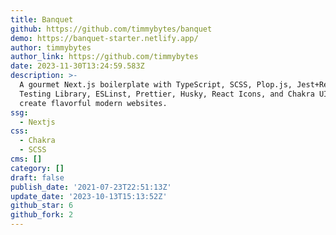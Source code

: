 ```yaml
---
title: Banquet
github: https://github.com/timmybytes/banquet
demo: https://banquet-starter.netlify.app/
author: timmybytes
author_link: https://github.com/timmybytes
date: 2023-11-30T13:24:59.583Z
description: >-
  A gourmet Next.js boilerplate with TypeScript, SCSS, Plop.js, Jest+React
  Testing Library, ESLinst, Prettier, Husky, React Icons, and Chakra UI to
  create flavorful modern websites.
ssg:
  - Nextjs
css:
  - Chakra
  - SCSS
cms: []
category: []
draft: false
publish_date: '2021-07-23T22:51:13Z'
update_date: '2023-10-13T15:13:52Z'
github_star: 6
github_fork: 2
---
```

